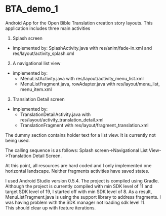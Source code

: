 BTA_demo_1
==========

Android App for the Open Bible Translation creation story layouts.  This application includes three main activities
1. Splash screen
  - implemented by:  SplashActivity.java with res/anim/fade-in.xml and res/layout/activity_splash.xml
2. A navigational list view
  - implemented by: 
    - MenuListActivity.java with res/layout/activity_menu_list.xml
    - MenuListFragment.java, rowAdapter.java with res/layout/menu_list, menu_item.xml
3. Translation Detail screen  
  - implemented by:  
    - TranslationDetailActivity.java with res/layout/activity_translation_detail.xml
    - TranslationFragment with res/layout/fragment_translation.xml

The dummy section contains holder text for a list view.  It is currently not being used.

The calling sequence is as follows:
Splash screen->Navigational List View->Translation Detail Screen.

At this point, all resources are hard coded and I only implemented one horizontal landscape.  Neither fragments
activities have saved states.

I used Android Studio version 0.5.4.  The project is compiled using Gradle.  Although the project is currently compiled with
min SDK level of 11 and target SDK level of 19, I started off with min SDK level of 8.  As a result, MenuListFragment.java 
is using the support library to address fragments.  I was having problem with the SDK manager not loading sdk level 11.  
This should clear up with feature iterations.
